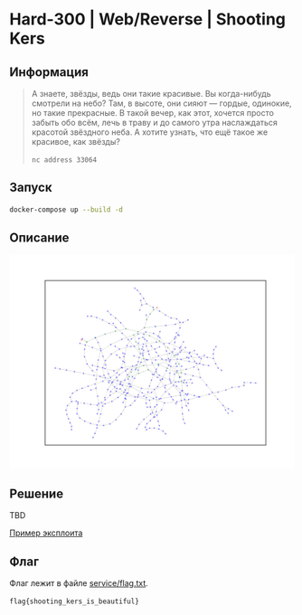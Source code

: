# Hard-300 | Web/Reverse | Shooting Kers

## Информация

> А знаете, звёзды, ведь они такие красивые. Вы когда-нибудь смотрели на небо? Там, в высоте, они сияют — гордые, одинокие, но такие прекрасные. В такой вечер, как этот, хочется просто забыть обо всём, лечь в траву и до самого утра наслаждаться красотой звёздного неба. А хотите узнать, что ещё такое же красивое, как звёзды?
> 
> `nc address 33064`


## Запуск

```sh
docker-compose up --build -d
```


## Описание

![граф автомата](service/graph.png)


## Решение

TBD

[Пример эксплоита](exploit.py)


## Флаг

Флаг лежит в файле [service/flag.txt](service/flag.txt).

`flag{shooting_kers_is_beautiful}`
